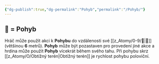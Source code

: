 ```yaml
---
{"dg-publish":true,"dg-permalink":"Pohyb","permalink":"/Pohyb/"}
---
```


## 🥾 = Pohyb
Hráč může použít akci k **Pohybu** do vzdálenosti své [[z_Atomy/0-9/🏃\|🏃]] (většinou **6** metrů). **Pohyb** může být pozastaven pro provedení jiné akce a hrdina může použít **Pohyb** vícekrát během svého tahu. Při pohybu skrz [[z_Atomy/O/Obtížný terén\|Obtížný terén]] je rychlost pohybu poloviční.
